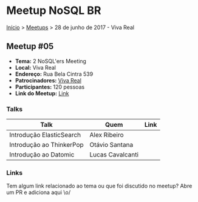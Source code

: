 Meetup NoSQL BR
======

[Início](../README.md) > [Meetups](../meetups.md) > 28 de junho de 2017 - Viva Real

## Meetup #05

* **Tema:** 2 NoSQL'ers Meeting
* **Local:** Viva Real
* **Endereço:** Rua Bela Cintra 539
* **Patrocinadores:** [Viva Real](https://www.vivareal.com.br/)
* **Participantes:** 120 pessoas
* **Link do Meetup:** [Link](https://www.meetup.com/pt-BR/nosqlsp/events/240995988/) 

### Talks

| Talk                                                                          | Quem                                                | Link                                                          |
| --------------------------------------  | ------------------------------------------------------------------ | ---------------------------------------------------------------------------------- |
| Introdução ElasticSearch       | Alex Ribeiro   |  |
| Introdução ao ThinkerPop                  | Otávio Santana |   |
| Introdução ao Datomic     | Lucas Cavalcanti   |  |

### Links

Tem algum link relacionado ao tema ou que foi discutido no meetup? Abre um PR e adiciona aqui \o/
